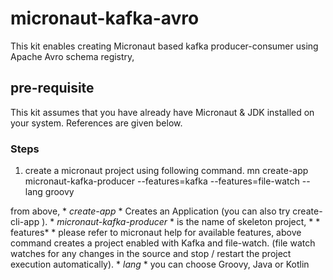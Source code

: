 # micronaut-kafka-avro
This kit enables creating Micronaut based kafka producer-consumer using Apache Avro schema registry,


## pre-requisite
This kit assumes that you have already have Micronaut & JDK installed on your system. References are given below.

### Steps
1. create a micronaut project using following command. 
mn create-app micronaut-kafka-producer --features=kafka --features=file-watch --lang groovy

from above, * *create-app* * Creates an Application (you can also try create-cli-app ). * *micronaut-kafka-producer* * is the name of skeleton project, * * features* * please refer to micronaut help for available features, above command creates a project enabled with Kafka and file-watch. (file watch watches for any changes in the source and stop / restart the project execution automatically). * *lang* * you can choose Groovy, Java or Kotlin


